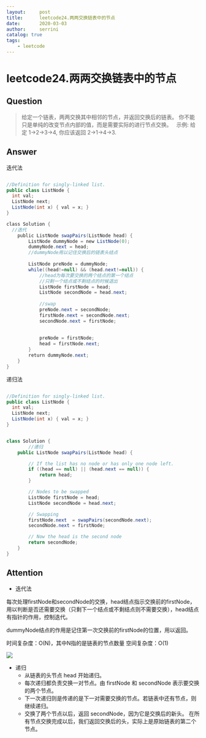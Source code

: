 ```yaml
---
layout:     post
title:      leetcode24.两两交换链表中的节点
date:       2020-03-03          
author:     serrini                 
catalog: true                       
tags:                               
    - leetcode
---
```

# leetcode24.两两交换链表中的节点

## Question

> 给定一个链表，两两交换其中相邻的节点，并返回交换后的链表。
> 你不能只是单纯的改变节点内部的值，而是需要实际的进行节点交换。
>  
> 示例:
> 给定 1->2->3->4, 你应该返回 2->1->4->3.


## Answer

迭代法

```java

//Definition for singly-linked list.
public class ListNode {
  int val;
  ListNode next;
  ListNode(int x) { val = x; }
}

class Solution {
  //迭代
    public ListNode swapPairs(ListNode head) {
        ListNode dummyNode = new ListNode(0);
        dummyNode.next = head;
        //dummyNode用以记住交换后的链表头结点
        
        ListNode preNode = dummyNode;
        while((head!=null) && (head.next!=null)) {
            //head为每次要交换的两个结点的第一个结点
            //只剩一个结点或不剩结点的时候退出
            ListNode firstNode = head;
            ListNode secondNode = head.next;
            
            //swap
            preNode.next = secondNode;
            firstNode.next = secondNode.next;
            secondNode.next = firstNode;
            
            
            preNode = firstNode;
            head = firstNode.next;
        }
        return dummyNode.next;
    }
}
```

递归法

```java

//Definition for singly-linked list.
public class ListNode {
  int val;
  ListNode next;
  ListNode(int x) { val = x; }
}


class Solution {
		//递归
    public ListNode swapPairs(ListNode head) {

        // If the list has no node or has only one node left.
        if ((head == null) || (head.next == null)) {
            return head;
        }

        // Nodes to be swapped
        ListNode firstNode = head;
        ListNode secondNode = head.next;

        // Swapping
        firstNode.next  = swapPairs(secondNode.next);
        secondNode.next = firstNode;

        // Now the head is the second node
        return secondNode;
    }
}
```

## Attention

* 迭代法

每次处理firstNode和secondNode的交换，head结点指示交换前的firstNode，用以判断是否还需要交换（只剩下一个结点或不剩结点则不需要交换），head结点有指针的作用，控制迭代。

dummyNode结点的作用是记住第一次交换前的firstNode的位置，用以返回。

时间复杂度：O(N)，其中N指的是链表的节点数量
空间复杂度：O(1) 

![](https://tva1.sinaimg.cn/large/00831rSTgy1gcgnmf5g1aj31e20u04ff.jpg)

* 递归
	* 从链表的头节点 head 开始递归。
	* 每次递归都负责交换一对节点。由 firstNode 和 secondNode 表示要交换的两个节点。
	* 下一次递归则是传递的是下一对需要交换的节点。若链表中还有节点，则继续递归。
	* 交换了两个节点以后，返回 secondNode，因为它是交换后的新头。
在所有节点交换完成以后，我们返回交换后的头，实际上是原始链表的第二个节点。


